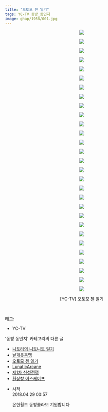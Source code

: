 ```yaml
---
title: "오토모 첸 일기"
tags: YC-TV 동방_동인지
image: ghap/1958/001.jpg
---
```

<div class="article">
<p style="text-align: center; clear: none; float: none;"><img src="{{ site.nasurl }}/ghap/1958/001.jpg"/></p>
<p style="text-align: center; clear: none; float: none;"><img src="{{ site.nasurl }}/ghap/1958/002.jpg"/></p>
<p style="text-align: center; clear: none; float: none;"><img src="{{ site.nasurl }}/ghap/1958/003.jpg"/></p>
<p style="text-align: center; clear: none; float: none;"><img src="{{ site.nasurl }}/ghap/1958/004.jpg"/></p>
<p style="text-align: center; clear: none; float: none;"><img src="{{ site.nasurl }}/ghap/1958/005.jpg"/></p>
<p style="text-align: center; clear: none; float: none;"><img src="{{ site.nasurl }}/ghap/1958/006.jpg"/></p>
<p style="text-align: center; clear: none; float: none;"><img src="{{ site.nasurl }}/ghap/1958/007.jpg"/></p>
<p style="text-align: center; clear: none; float: none;"><img src="{{ site.nasurl }}/ghap/1958/008.jpg"/></p>
<p style="text-align: center; clear: none; float: none;"><img src="{{ site.nasurl }}/ghap/1958/009.jpg"/></p>
<p style="text-align: center; clear: none; float: none;"><img src="{{ site.nasurl }}/ghap/1958/010.jpg"/></p>
<p style="text-align: center; clear: none; float: none;"><img src="{{ site.nasurl }}/ghap/1958/011.jpg"/></p>
<p style="text-align: center; clear: none; float: none;"><img src="{{ site.nasurl }}/ghap/1958/012.jpg"/></p>
<p style="text-align: center; clear: none; float: none;"><img src="{{ site.nasurl }}/ghap/1958/013.jpg"/></p>
<p style="text-align: center; clear: none; float: none;"><img src="{{ site.nasurl }}/ghap/1958/014.jpg"/></p>
<p style="text-align: center; clear: none; float: none;"><img src="{{ site.nasurl }}/ghap/1958/015.jpg"/></p>
<p style="text-align: center; clear: none; float: none;"><img src="{{ site.nasurl }}/ghap/1958/016.jpg"/></p>
<p style="text-align: center; clear: none; float: none;"><img src="{{ site.nasurl }}/ghap/1958/017.jpg"/></p>
<p style="text-align: center; clear: none; float: none;"><img src="{{ site.nasurl }}/ghap/1958/018.jpg"/></p>
<p style="text-align: center; clear: none; float: none;"><img src="{{ site.nasurl }}/ghap/1958/019.jpg"/></p>
<p style="text-align: center; clear: none; float: none;"><img src="{{ site.nasurl }}/ghap/1958/020.jpg"/></p>
<p style="text-align: center; clear: none; float: none;"><img src="{{ site.nasurl }}/ghap/1958/021.jpg"/></p>
<p style="text-align: center; clear: none; float: none;"><img src="{{ site.nasurl }}/ghap/1958/022.jpg"/></p>
<p style="text-align: center; clear: none; float: none;"><img src="{{ site.nasurl }}/ghap/1958/023.jpg"/></p>
<p style="text-align: center; clear: none; float: none;"><img src="{{ site.nasurl }}/ghap/1958/024.jpg"/></p>
<p style="text-align: center; clear: none; float: none;"><img src="{{ site.nasurl }}/ghap/1958/025.jpg"/></p>
<p style="text-align: center; clear: none; float: none;"><img src="{{ site.nasurl }}/ghap/1958/026.jpg"/></p>
<p style="text-align: center; clear: none; float: none;"><img src="{{ site.nasurl }}/ghap/1958/027.jpg"/></p>
<p style="text-align: center; clear: none; float: none;"><img src="{{ site.nasurl }}/ghap/1958/028.jpg"/></p>
<p style="text-align: center; clear: none; float: none;"><img src="{{ site.nasurl }}/ghap/1958/029.jpg"/></p>
<p style="text-align: center; clear: none; float: none;">[YC-TV] 오토모 첸 일기</p>
<p><br/></p>
</div><div class="tagTrail">
<p>태그: </p>
<ul>
<li>YC-TV</li>
</ul>
</div><div class="another">
<p>'동방 동인지' 카테고리의 다른 글</p>
<ul>
<li><a href="/2016-09-02-ghap_1960">니토리의 니토니토 일기</a></li>
<li><a href="/2016-09-02-ghap_1959">날개옷동맹</a></li>
<li><a href="/2016-09-02-ghap_1958">오토모 첸 일기</a></li>
<li><a href="/2016-09-01-ghap_1955">LunaticArcane</a></li>
<li><a href="/2016-09-01-ghap_1954">제1차 신성전쟁</a></li>
<li><a href="/2016-09-01-ghap_1953">환상향 이스케이프</a></li>
</ul>
</div><div class="cb_module cb_fluid">
<div class="cb_wrt cb_profile">
<div class="comment">
<ul>
<li class="cb_thumb_off" id="comment15246794">
<div class="cb_comment_area">
<div class="cb_info_area">
<div class="cb_section">
<span class="cb_nick_name">사적</span>
</div>
<div class="cb_section">
<span class="cb_date">2018.04.29 00:57 </span>
</div>
</div>
<div class="cb_dsc_comment">
<p class="cb_dsc">
											몬헌월드 동방콜라보 기원합니다
										</p>
</div>
</div></li>
</ul>
</div>
</div><!-- commentList close -->
</div>